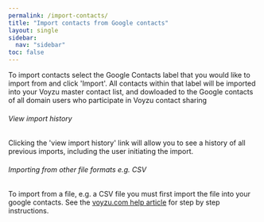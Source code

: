 ```yaml
---
permalink: /import-contacts/
title: "Import contacts from Google contacts"
layout: single
sidebar:
  nav: "sidebar"
toc: false
---
```

<!--voyzu help content-->
To import contacts select the Google Contacts label that you would like to import from and click 'Import'.  All contacts within that label will be imported into your Voyzu master contact list, and dowloaded to the Google contacts of all domain users who participate in Voyzu contact sharing

###### View import history
Clicking the 'view import history' link will allow you to see a history of all previous imports, including the user initiating the import.

###### Importing from other file formats e.g. CSV
To import from a file, e.g. a CSV file you must first import the file into your
  google contacts. See the [voyzu.com help article](/import-file/) for step by step instructions.

